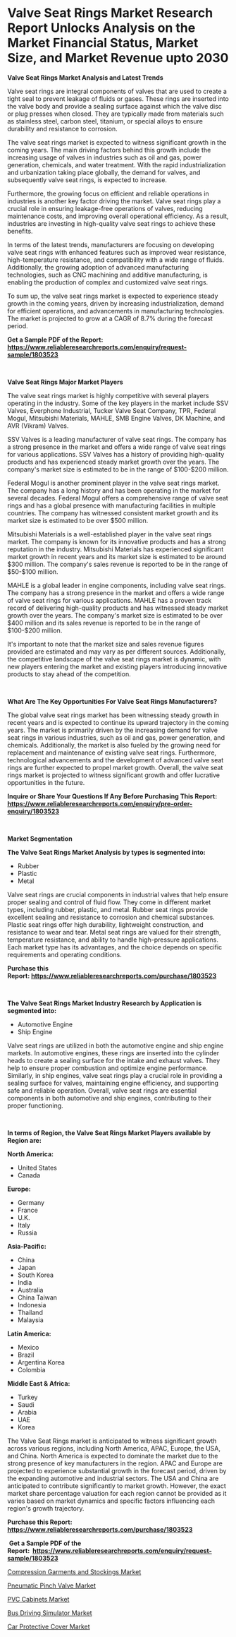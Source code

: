 <p><h1>Valve Seat Rings Market Research Report Unlocks Analysis on the Market Financial Status, Market Size, and Market Revenue upto 2030</h1></p><p><strong>Valve Seat Rings Market Analysis and Latest Trends</strong></p>
<p><p>Valve seat rings are integral components of valves that are used to create a tight seal to prevent leakage of fluids or gases. These rings are inserted into the valve body and provide a sealing surface against which the valve disc or plug presses when closed. They are typically made from materials such as stainless steel, carbon steel, titanium, or special alloys to ensure durability and resistance to corrosion.</p><p>The valve seat rings market is expected to witness significant growth in the coming years. The main driving factors behind this growth include the increasing usage of valves in industries such as oil and gas, power generation, chemicals, and water treatment. With the rapid industrialization and urbanization taking place globally, the demand for valves, and subsequently valve seat rings, is expected to increase.</p><p>Furthermore, the growing focus on efficient and reliable operations in industries is another key factor driving the market. Valve seat rings play a crucial role in ensuring leakage-free operations of valves, reducing maintenance costs, and improving overall operational efficiency. As a result, industries are investing in high-quality valve seat rings to achieve these benefits.</p><p>In terms of the latest trends, manufacturers are focusing on developing valve seat rings with enhanced features such as improved wear resistance, high-temperature resistance, and compatibility with a wide range of fluids. Additionally, the growing adoption of advanced manufacturing technologies, such as CNC machining and additive manufacturing, is enabling the production of complex and customized valve seat rings.</p><p>To sum up, the valve seat rings market is expected to experience steady growth in the coming years, driven by increasing industrialization, demand for efficient operations, and advancements in manufacturing technologies. The market is projected to grow at a CAGR of 8.7% during the forecast period.</p></p>
<p><strong>Get a Sample PDF of the Report:&nbsp; <a href="https://www.reliableresearchreports.com/enquiry/request-sample/1803523">https://www.reliableresearchreports.com/enquiry/request-sample/1803523</a></strong></p>
<p>&nbsp;</p>
<p><strong>Valve Seat Rings Major Market Players</strong></p>
<p><p>The valve seat rings market is highly competitive with several players operating in the industry. Some of the key players in the market include SSV Valves, Everphone Industrial, Tucker Valve Seat Company, TPR, Federal Mogul, Mitsubishi Materials, MAHLE, SMB Engine Valves, DK Machine, and AVR (Vikram) Valves.</p><p>SSV Valves is a leading manufacturer of valve seat rings. The company has a strong presence in the market and offers a wide range of valve seat rings for various applications. SSV Valves has a history of providing high-quality products and has experienced steady market growth over the years. The company's market size is estimated to be in the range of $100-$200 million.</p><p>Federal Mogul is another prominent player in the valve seat rings market. The company has a long history and has been operating in the market for several decades. Federal Mogul offers a comprehensive range of valve seat rings and has a global presence with manufacturing facilities in multiple countries. The company has witnessed consistent market growth and its market size is estimated to be over $500 million.</p><p>Mitsubishi Materials is a well-established player in the valve seat rings market. The company is known for its innovative products and has a strong reputation in the industry. Mitsubishi Materials has experienced significant market growth in recent years and its market size is estimated to be around $300 million. The company's sales revenue is reported to be in the range of $50-$100 million.</p><p>MAHLE is a global leader in engine components, including valve seat rings. The company has a strong presence in the market and offers a wide range of valve seat rings for various applications. MAHLE has a proven track record of delivering high-quality products and has witnessed steady market growth over the years. The company's market size is estimated to be over $400 million and its sales revenue is reported to be in the range of $100-$200 million.</p><p>It's important to note that the market size and sales revenue figures provided are estimated and may vary as per different sources. Additionally, the competitive landscape of the valve seat rings market is dynamic, with new players entering the market and existing players introducing innovative products to stay ahead of the competition.</p></p>
<p>&nbsp;</p>
<p><strong>What Are The Key Opportunities For Valve Seat Rings Manufacturers?</strong></p>
<p><p>The global valve seat rings market has been witnessing steady growth in recent years and is expected to continue its upward trajectory in the coming years. The market is primarily driven by the increasing demand for valve seat rings in various industries, such as oil and gas, power generation, and chemicals. Additionally, the market is also fueled by the growing need for replacement and maintenance of existing valve seat rings. Furthermore, technological advancements and the development of advanced valve seat rings are further expected to propel market growth. Overall, the valve seat rings market is projected to witness significant growth and offer lucrative opportunities in the future.</p></p>
<p><strong>Inquire or Share Your Questions If Any Before Purchasing This Report: <a href="https://www.reliableresearchreports.com/enquiry/pre-order-enquiry/1803523">https://www.reliableresearchreports.com/enquiry/pre-order-enquiry/1803523</a></strong></p>
<p>&nbsp;</p>
<p><strong>Market Segmentation</strong></p>
<p><strong>The Valve Seat Rings Market Analysis by types is segmented into:</strong></p>
<p><ul><li>Rubber</li><li>Plastic</li><li>Metal</li></ul></p>
<p><p>Valve seat rings are crucial components in industrial valves that help ensure proper sealing and control of fluid flow. They come in different market types, including rubber, plastic, and metal. Rubber seat rings provide excellent sealing and resistance to corrosion and chemical substances. Plastic seat rings offer high durability, lightweight construction, and resistance to wear and tear. Metal seat rings are valued for their strength, temperature resistance, and ability to handle high-pressure applications. Each market type has its advantages, and the choice depends on specific requirements and operating conditions.</p></p>
<p><strong>Purchase this Report:&nbsp;<a href="https://www.reliableresearchreports.com/purchase/1803523">https://www.reliableresearchreports.com/purchase/1803523</a></strong></p>
<p>&nbsp;</p>
<p><strong>The Valve Seat Rings Market Industry Research by Application is segmented into:</strong></p>
<p><ul><li>Automotive Engine</li><li>Ship Engine</li></ul></p>
<p><p>Valve seat rings are utilized in both the automotive engine and ship engine markets. In automotive engines, these rings are inserted into the cylinder heads to create a sealing surface for the intake and exhaust valves. They help to ensure proper combustion and optimize engine performance. Similarly, in ship engines, valve seat rings play a crucial role in providing a sealing surface for valves, maintaining engine efficiency, and supporting safe and reliable operation. Overall, valve seat rings are essential components in both automotive and ship engines, contributing to their proper functioning.</p></p>
<p>&nbsp;</p>
<p><strong>In terms of Region, the Valve Seat Rings Market Players available by Region are:</strong></p>
<p>
    <p> <strong> North America: </strong>
        <ul>
            <li>United States</li>
            <li>Canada</li>
        </ul>
        </p> 
    <p> <strong> Europe: </strong>
        <ul>
            <li>Germany</li>
            <li>France</li>
            <li>U.K.</li>
            <li>Italy</li>
            <li>Russia</li>
        </ul>
        </p> 
    <p> <strong> Asia-Pacific: </strong>
        <ul>
            <li>China</li>
            <li>Japan</li>
            <li>South Korea</li>
            <li>India</li>
            <li>Australia</li>
            <li>China Taiwan</li>
            <li>Indonesia</li>
            <li>Thailand</li>
            <li>Malaysia</li>
        </ul>
        </p> 
    <p> <strong> Latin America: </strong>
        <ul>
            <li>Mexico</li>
            <li>Brazil</li>
            <li>Argentina Korea</li>
            <li>Colombia</li>
        </ul>
        </p> 
    <p> <strong> Middle East & Africa: </strong>
        <ul>
            <li>Turkey</li>
            <li>Saudi</li>
            <li>Arabia</li>
            <li>UAE</li>
            <li>Korea</li>
        </ul>
    </p>
    </p>
<p><p>The Valve Seat Rings market is anticipated to witness significant growth across various regions, including North America, APAC, Europe, the USA, and China. North America is expected to dominate the market due to the strong presence of key manufacturers in the region. APAC and Europe are projected to experience substantial growth in the forecast period, driven by the expanding automotive and industrial sectors. The USA and China are anticipated to contribute significantly to market growth. However, the exact market share percentage valuation for each region cannot be provided as it varies based on market dynamics and specific factors influencing each region's growth trajectory.</p></p>
<p><strong>Purchase this Report: <a href="https://www.reliableresearchreports.com/purchase/1803523">https://www.reliableresearchreports.com/purchase/1803523</a></strong></p>
<p>&nbsp;<strong>Get a Sample PDF of the Report:&nbsp;&nbsp;<a href="https://www.reliableresearchreports.com/enquiry/request-sample/1803523">https://www.reliableresearchreports.com/enquiry/request-sample/1803523</a></strong></p>
<p><strong></strong></p>
<p><p><a href="https://medium.com/@malcomw102036/compression-garments-and-stockings-market-share-evolution-and-market-growth-trends-2023-2030-0ea842b6a046">Compression Garments and Stockings Market</a></p><p><a href="https://www.linkedin.com/pulse/pneumatic-pinch-valve-market-research-report-provides-glmke/">Pneumatic Pinch Valve Market</a></p><p><a href="https://www.linkedin.com/pulse/pvc-cabinets-market-share-amp-new-trends-analysis-report-type-s6enf/">PVC Cabinets Market</a></p><p><a href="https://github.com/castoriffic/Market-Research-Report-List-1/blob/main/bus-driving-simulator-market.md">Bus Driving Simulator Market</a></p><p><a href="https://github.com/mabutironaldo/Market-Research-Report-List-1/blob/main/car-protective-cover-market.md">Car Protective Cover Market</a></p></p>